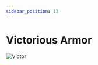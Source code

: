 ```yaml
---
sidebar_position: 13
---
```


# Victorious Armor

![Victor](https://vwiki.valorserver.com/api/item/picture/victorious%20armor)
